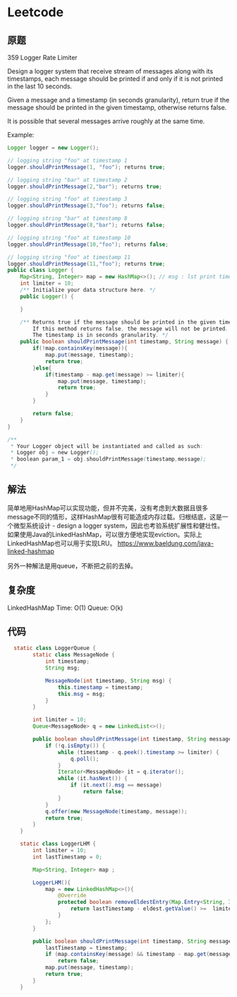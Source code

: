 # Leetcode #

## 原题

359 Logger Rate Limiter

Design a logger system that receive stream of messages along with its timestamps, each message should be printed if and only if it is not printed in the last 10 seconds.

Given a message and a timestamp (in seconds granularity), return true if the message should be printed in the given timestamp, otherwise returns false.

It is possible that several messages arrive roughly at the same time.

Example:

```java
Logger logger = new Logger();

// logging string "foo" at timestamp 1
logger.shouldPrintMessage(1, "foo"); returns true; 

// logging string "bar" at timestamp 2
logger.shouldPrintMessage(2,"bar"); returns true;

// logging string "foo" at timestamp 3
logger.shouldPrintMessage(3,"foo"); returns false;

// logging string "bar" at timestamp 8
logger.shouldPrintMessage(8,"bar"); returns false;

// logging string "foo" at timestamp 10
logger.shouldPrintMessage(10,"foo"); returns false;

// logging string "foo" at timestamp 11
logger.shouldPrintMessage(11,"foo"); returns true;
public class Logger {
    Map<String, Integer> map = new HashMap<>(); // msg : lst print timestamp
    int limiter = 10;
    /** Initialize your data structure here. */
    public Logger() {

    }

    /** Returns true if the message should be printed in the given timestamp, otherwise returns false.
        If this method returns false, the message will not be printed.
        The timestamp is in seconds granularity. */
    public boolean shouldPrintMessage(int timestamp, String message) {
        if(!map.containsKey(message)){
            map.put(message, timestamp);
            return true;
        }else{
            if(timestamp - map.get(message) >= limiter){
                map.put(message, timestamp);
                return true;
            }
        }

        return false;
    }
}

/**
 * Your Logger object will be instantiated and called as such:
 * Logger obj = new Logger();
 * boolean param_1 = obj.shouldPrintMessage(timestamp,message);
 */
```

## 解法

简单地用HashMap可以实现功能，但并不完美，没有考虑到大数据且很多message不同的情形，这样HashMap很有可能造成内存过载。归根结底，这是一个微型系统设计 - design a logger system，因此也考验系统扩展性和健壮性。
如果使用Java的LinkedHashMap，可以很方便地实现eviction。实际上LinkedHashMap也可以用于实现LRU。
https://www.baeldung.com/java-linked-hashmap

另外一种解法是用queue，不断把之前的去掉。

## 复杂度

LinkedHashMap Time: O(1)
Queue: O(k)

## 代码


```Java
  static class LoggerQueue {
        static class MessageNode {
            int timestamp;
            String msg;

            MessageNode(int timestamp, String msg) {
                this.timestamp = timestamp;
                this.msg = msg;
            }
        }

        int limiter = 10;
        Queue<MessageNode> q = new LinkedList<>();

        public boolean shouldPrintMessage(int timestamp, String message) {
            if (!q.isEmpty()) {
                while (timestamp - q.peek().timestamp >= limiter) {
                    q.poll();
                }
                Iterator<MessageNode> it = q.iterator();
                while (it.hasNext()) {
                    if (it.next().msg == message)
                        return false;
                }
            }
            q.offer(new MessageNode(timestamp, message));
            return true;
        }
    }

    static class LoggerLHM {
        int limiter = 10;
        int lastTimestamp = 0;

        Map<String, Integer> map ;

        LoggerLHM(){
            map = new LinkedHashMap<>(){
                @Override
                protected boolean removeEldestEntry(Map.Entry<String, Integer> eldest){
                    return lastTimestamp - eldest.getValue() >=  limiter;
                }
            };
        }

        public boolean shouldPrintMessage(int timestamp, String message) {
            lastTimestamp = timestamp;
            if (map.containsKey(message) && timestamp - map.get(message) < limiter  )
                return false;
            map.put(message, timestamp);
            return true;
        }
    }

```
